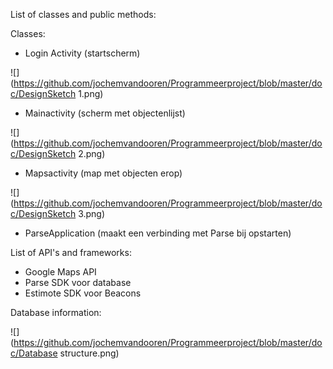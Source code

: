 List of classes and public methods:

Classes:
- Login Activity (startscherm)

![](https://github.com/jochemvandooren/Programmeerproject/blob/master/doc/DesignSketch 1.png)
- Mainactivity (scherm met objectenlijst)

![](https://github.com/jochemvandooren/Programmeerproject/blob/master/doc/DesignSketch 2.png)

- Mapsactivity (map met objecten erop)

![](https://github.com/jochemvandooren/Programmeerproject/blob/master/doc/DesignSketch 3.png)
- ParseApplication (maakt een verbinding met Parse bij opstarten)

List of API's and frameworks:

- Google Maps API
- Parse SDK voor database
- Estimote SDK voor Beacons

Database information:

![](https://github.com/jochemvandooren/Programmeerproject/blob/master/doc/Database structure.png)



